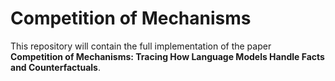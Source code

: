 # Competition of Mechanisms
This repository will contain the full implementation of the paper __Competition of Mechanisms: Tracing How Language Models Handle Facts and Counterfactuals__.
